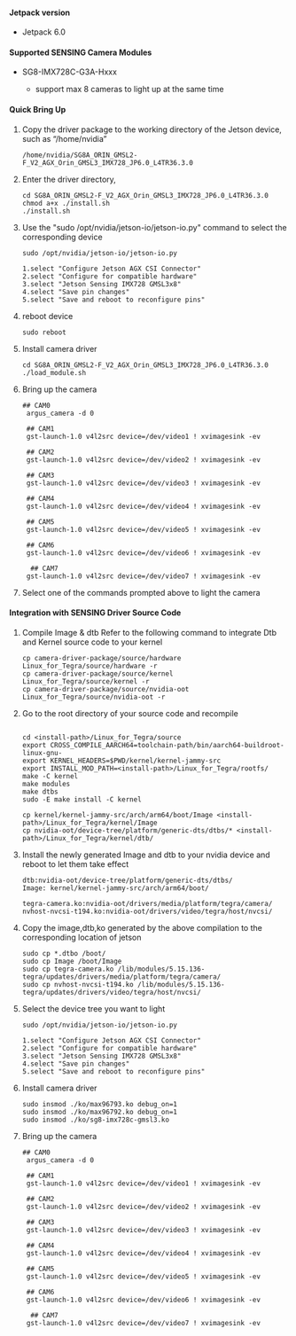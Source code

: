 #### Jetpack version

* Jetpack 6.0

#### Supported SENSING Camera Modules

* SG8-IMX728C-G3A-Hxxx

  * support max 8 cameras to light up at the same time

#### Quick Bring Up

1. Copy the driver package to the working directory of the Jetson device, such as “/home/nvidia”

   ```
   /home/nvidia/SG8A_ORIN_GMSL2-F_V2_AGX_Orin_GMSL3_IMX728_JP6.0_L4TR36.3.0
   ```
2. Enter the driver directory,

   ```
   cd SG8A_ORIN_GMSL2-F_V2_AGX_Orin_GMSL3_IMX728_JP6.0_L4TR36.3.0
   chmod a+x ./install.sh
   ./install.sh
   ```
3. Use the "sudo /opt/nvidia/jetson-io/jetson-io.py" command to select the corresponding device

   ```
   sudo /opt/nvidia/jetson-io/jetson-io.py

   1.select "Configure Jetson AGX CSI Connector"
   2.select "Configure for compatible hardware"
   3.select "Jetson Sensing IMX728 GMSL3x8"
   4.select "Save pin changes"
   5.select "Save and reboot to reconfigure pins"
   ```
4. reboot device

   ```
   sudo reboot
   ```
5. Install camera driver

   ```
   cd SG8A_ORIN_GMSL2-F_V2_AGX_Orin_GMSL3_IMX728_JP6.0_L4TR36.3.0
   ./load_module.sh
   ```
6. Bring up the camera

   ```
   ## CAM0
    argus_camera -d 0

    ## CAM1
    gst-launch-1.0 v4l2src device=/dev/video1 ! xvimagesink -ev

    ## CAM2
    gst-launch-1.0 v4l2src device=/dev/video2 ! xvimagesink -ev

    ## CAM3
    gst-launch-1.0 v4l2src device=/dev/video3 ! xvimagesink -ev

    ## CAM4
    gst-launch-1.0 v4l2src device=/dev/video4 ! xvimagesink -ev

    ## CAM5
    gst-launch-1.0 v4l2src device=/dev/video5 ! xvimagesink -ev

    ## CAM6
    gst-launch-1.0 v4l2src device=/dev/video6 ! xvimagesink -ev

     ## CAM7
    gst-launch-1.0 v4l2src device=/dev/video7 ! xvimagesink -ev

   ```
7. Select one of the commands prompted above to light the camera

#### Integration with SENSING Driver Source Code

1. Compile Image & dtb
   Refer to the following command to integrate Dtb and Kernel source code to your kernel

   ```
   cp camera-driver-package/source/hardware Linux_for_Tegra/source/hardware -r
   cp camera-driver-package/source/kernel Linux_for_Tegra/source/kernel -r
   cp camera-driver-package/source/nvidia-oot Linux_for_Tegra/source/nvidia-oot -r
   ```
2. Go to the root directory of your source code and recompile

   ```

   cd <install-path>/Linux_for_Tegra/source
   export CROSS_COMPILE_AARCH64=toolchain-path/bin/aarch64-buildroot-linux-gnu-
   export KERNEL_HEADERS=$PWD/kernel/kernel-jammy-src
   export INSTALL_MOD_PATH=<install-path>/Linux_for_Tegra/rootfs/
   make -C kernel
   make modules
   make dtbs
   sudo -E make install -C kernel

   cp kernel/kernel-jammy-src/arch/arm64/boot/Image <install-path>/Linux_for_Tegra/kernel/Image
   cp nvidia-oot/device-tree/platform/generic-dts/dtbs/* <install-path>/Linux_for_Tegra/kernel/dtb/
   ```
3. Install the newly generated Image and dtb to your nvidia device and reboot to let them take effect

   ```
   dtb:nvidia-oot/device-tree/platform/generic-dts/dtbs/
   Image: kernel/kernel-jammy-src/arch/arm64/boot/

   tegra-camera.ko:nvidia-oot/drivers/media/platform/tegra/camera/
   nvhost-nvcsi-t194.ko:nvidia-oot/drivers/video/tegra/host/nvcsi/
   ```
4. Copy the image,dtb,ko generated by the above compilation to the corresponding location of jetson

   ```
   sudo cp *.dtbo /boot/
   sudo cp Image /boot/Image
   sudo cp tegra-camera.ko /lib/modules/5.15.136-tegra/updates/drivers/media/platform/tegra/camera/
   sudo cp nvhost-nvcsi-t194.ko /lib/modules/5.15.136-tegra/updates/drivers/video/tegra/host/nvcsi/
   ```
5. Select the device tree you want to light

   ```
   sudo /opt/nvidia/jetson-io/jetson-io.py

   1.select "Configure Jetson AGX CSI Connector"
   2.select "Configure for compatible hardware"
   3.select "Jetson Sensing IMX728 GMSL3x8"
   4.select "Save pin changes"
   5.select "Save and reboot to reconfigure pins"
   ```
6. Install camera driver

   ```
   sudo insmod ./ko/max96793.ko debug_on=1
   sudo insmod ./ko/max96792.ko debug_on=1
   sudo insmod ./ko/sg8-imx728c-gmsl3.ko
   ```
7. Bring up the camera

   ```
   ## CAM0
    argus_camera -d 0

    ## CAM1
    gst-launch-1.0 v4l2src device=/dev/video1 ! xvimagesink -ev

    ## CAM2
    gst-launch-1.0 v4l2src device=/dev/video2 ! xvimagesink -ev

    ## CAM3
    gst-launch-1.0 v4l2src device=/dev/video3 ! xvimagesink -ev

    ## CAM4
    gst-launch-1.0 v4l2src device=/dev/video4 ! xvimagesink -ev

    ## CAM5
    gst-launch-1.0 v4l2src device=/dev/video5 ! xvimagesink -ev

    ## CAM6
    gst-launch-1.0 v4l2src device=/dev/video6 ! xvimagesink -ev

     ## CAM7
    gst-launch-1.0 v4l2src device=/dev/video7 ! xvimagesink -ev
   ```
